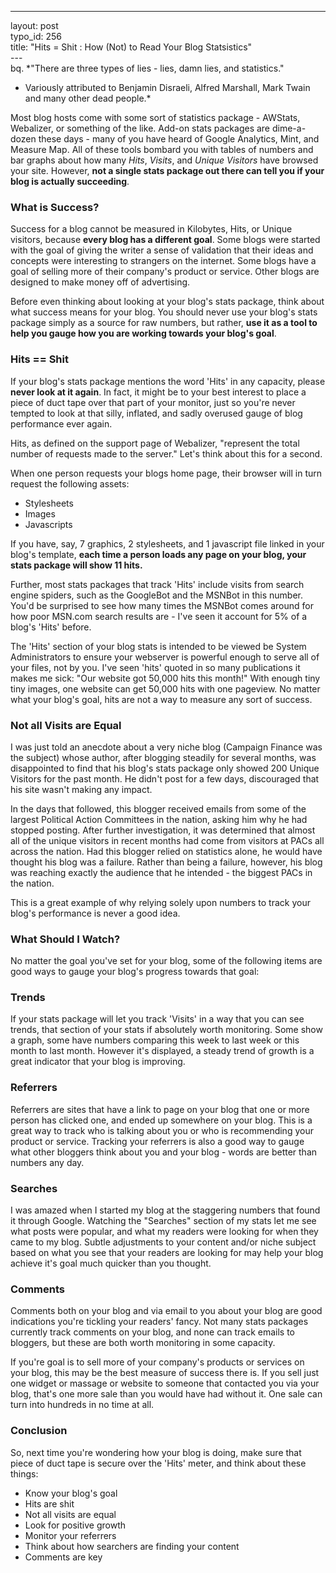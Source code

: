 ------------------------------------------------------------------------

layout: post\
typo\_id: 256\
title: "Hits = Shit : How (Not) to Read Your Blog Statsistics"\
---\
bq. *"There are three types of lies - lies, damn lies, and statistics."
- Variously attributed to Benjamin Disraeli, Alfred Marshall, Mark Twain
and many other dead people.*

Most blog hosts come with some sort of statistics package - AWStats,
Webalizer, or something of the like. Add-on stats packages are
dime-a-dozen these days - many of you have heard of Google Analytics,
Mint, and Measure Map. All of these tools bombard you with tables of
numbers and bar graphs about how many *Hits*, *Visits*, and *Unique
Visitors* have browsed your site. However, **not a single stats package
out there can tell you if your blog is actually succeeding**.

### What is Success?

Success for a blog cannot be measured in Kilobytes, Hits, or Unique
visitors, because **every blog has a different goal**. Some blogs were
started with the goal of giving the writer a sense of validation that
their ideas and concepts were interesting to strangers on the internet.
Some blogs have a goal of selling more of their company's product or
service. Other blogs are designed to make money off of advertising.

Before even thinking about looking at your blog's stats package, think
about what success means for your blog. You should never use your blog's
stats package simply as a source for raw numbers, but rather, **use it
as a tool to help you gauge how you are working towards your blog's
goal**.

### Hits == Shit

If your blog's stats package mentions the word 'Hits' in any capacity,
please **never look at it again**. In fact, it might be to your best
interest to place a piece of duct tape over that part of your monitor,
just so you're never tempted to look at that silly, inflated, and sadly
overused gauge of blog performance ever again.

Hits, as defined on the support page of Webalizer, "represent the total
number of requests made to the server." Let's think about this for a
second.

When one person requests your blogs home page, their browser will in
turn request the following assets:

-   Stylesheets
-   Images
-   Javascripts

If you have, say, 7 graphics, 2 stylesheets, and 1 javascript file
linked in your blog's template, **each time a person loads any page on
your blog, your stats package will show 11 hits.**

Further, most stats packages that track 'Hits' include visits from
search engine spiders, such as the GoogleBot and the MSNBot in this
number. You'd be surprised to see how many times the MSNBot comes around
for how poor MSN.com search results are - I've seen it account for 5% of
a blog's 'Hits' before.

The 'Hits' section of your blog stats is intended to be viewed be System
Administrators to ensure your webserver is powerful enough to serve all
of your files, not by you. I've seen 'hits' quoted in so many
publications it makes me sick: "Our website got 50,000 hits this month!"
With enough tiny tiny images, one website can get 50,000 hits with one
pageview. No matter what your blog's goal, hits are not a way to measure
any sort of success.

### Not all Visits are Equal

I was just told an anecdote about a very niche blog (Campaign Finance
was the subject) whose author, after blogging steadily for several
months, was disappointed to find that his blog's stats package only
showed 200 Unique Visitors for the past month. He didn't post for a few
days, discouraged that his site wasn't making any impact.

In the days that followed, this blogger received emails from some of the
largest Political Action Committees in the nation, asking him why he had
stopped posting. After further investigation, it was determined that
almost all of the unique visitors in recent months had come from
visitors at PACs all across the nation. Had this blogger relied on
statistics alone, he would have thought his blog was a failure. Rather
than being a failure, however, his blog was reaching exactly the
audience that he intended - the biggest PACs in the nation.

This is a great example of why relying solely upon numbers to track your
blog's performance is never a good idea.

### What Should I Watch?

No matter the goal you've set for your blog, some of the following items
are good ways to gauge your blog's progress towards that goal:

### Trends

If your stats package will let you track 'Visits' in a way that you can
see trends, that section of your stats if absolutely worth monitoring.
Some show a graph, some have numbers comparing this week to last week or
this month to last month. However it's displayed, a steady trend of
growth is a great indicator that your blog is improving.

### Referrers

Referrers are sites that have a link to page on your blog that one or
more person has clicked one, and ended up somewhere on your blog. This
is a great way to track who is talking about you or who is recommending
your product or service. Tracking your referrers is also a good way to
gauge what other bloggers think about you and your blog - words are
better than numbers any day.

### Searches

I was amazed when I started my blog at the staggering numbers that found
it through Google. Watching the "Searches" section of my stats let me
see what posts were popular, and what my readers were looking for when
they came to my blog. Subtle adjustments to your content and/or niche
subject based on what you see that your readers are looking for may help
your blog achieve it's goal much quicker than you thought.

### Comments

Comments both on your blog and via email to you about your blog are good
indications you're tickling your readers' fancy. Not many stats packages
currently track comments on your blog, and none can track emails to
bloggers, but these are both worth monitoring in some capacity.

If you're goal is to sell more of your company's products or services on
your blog, this may be the best measure of success there is. If you sell
just one widget or massage or website to someone that contacted you via
your blog, that's one more sale than you would have had without it. One
sale can turn into hundreds in no time at all.

### Conclusion

So, next time you're wondering how your blog is doing, make sure that
piece of duct tape is secure over the 'Hits' meter, and think about
these things:

-   Know your blog's goal
-   Hits are shit
-   Not all visits are equal
-   Look for positive growth
-   Monitor your referrers
-   Think about how searchers are finding your content
-   Comments are key

